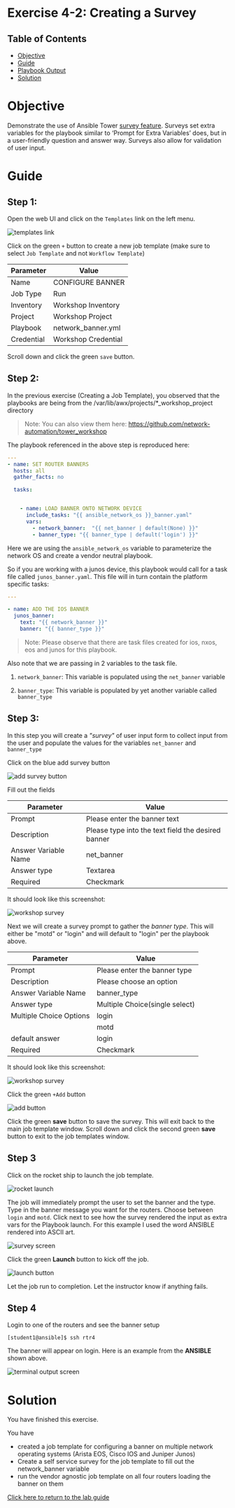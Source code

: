 # Exercise 4-2: Creating a Survey

## Table of Contents

- [Objective](#objective)
- [Guide](#guide)
- [Playbook Output](#playbook-output)
- [Solution](#solution)

# Objective

Demonstrate the use of Ansible Tower [survey feature](https://docs.ansible.com/ansible-tower/latest/html/userguide/job_templates.html#surveys). Surveys set extra variables for the playbook similar to ‘Prompt for Extra Variables’ does, but in a user-friendly question and answer way. Surveys also allow for validation of user input.

# Guide

## Step 1:

Open the web UI and click on the `Templates` link on the left menu.

![templates link](images/templates.png)

Click on the green `+` button to create a new job template (make sure to select `Job Template` and not `Workflow Template`)

| Parameter | Value |
|---|---|
| Name  | CONFIGURE BANNER  |
|  Job Type |  Run |
|  Inventory |  Workshop Inventory |
|  Project |  Workshop Project |
|  Playbook |  network_banner.yml |
|  Credential |  Workshop Credential |

Scroll down and click the green `save` button.  


## Step 2:

In the previous exercise (Creating a Job Template), you observed that the playbooks are being from the /var/lib/awx/projects/*_workshop_project directory

> Note: You can also view them here: https://github.com/network-automation/tower_workshop

The playbook referenced in the above step is reproduced here:


``` yaml
---
- name: SET ROUTER BANNERS
  hosts: all
  gather_facts: no

  tasks:


    - name: LOAD BANNER ONTO NETWORK DEVICE
      include_tasks: "{{ ansible_network_os }}_banner.yaml"
      vars:
        - network_banner:  "{{ net_banner | default(None) }}"
        - banner_type: "{{ banner_type | default('login') }}"

```


Here we are using the `ansible_network_os` variable to parameterize the network OS and create a vendor neutral playbook. 

So if you are working with a junos device, this playbook would call for a task file called `junos_banner.yaml`. This file will in turn contain the platform specific tasks:

``` yaml
---

- name: ADD THE IOS BANNER
  junos_banner:
    text: "{{ network_banner }}"
    banner: "{{ banner_type }}"

```

> Note: Please observe that there are task files created for ios, nxos, eos and junos for this playbook.


Also note that we are passing in 2 variables to the task file. 

1. `network_banner`: This variable is populated using the `net_banner` variable

2. `banner_type`: This variable is populated by yet another variable called `banner_type`


## Step 3:


In this step you will create a *"survey"* of user input form to collect input from the user and populate the values for the variables `net_banner` and `banner_type` 



Click on the blue add survey button

![add survey button](images/addsurvey.png)

Fill out the fields

| Parameter | Value |
|---|---|
| Prompt  | Please enter the  banner text  |
|  Description |  Please type into the text field the desired banner |
|  Answer Variable Name |  net_banner |
|  Answer type |  Textarea |
|  Required |  Checkmark |

It should look like this screenshot:

![workshop survey](images/survey.png)

Next we will create a survey prompt to gather the *banner type*. This will either be "motd" or "login" and will default to "login" per the playbook above.

| Parameter               | Value                          |
|-------------------------|--------------------------------|
| Prompt                  | Please enter the  banner type  |
| Description             | Please choose an option        |
| Answer Variable Name    | banner_type                    |
| Answer type             | Multiple Choice(single select) |
| Multiple Choice Options | login                          |
|                         | motd                           |
| default answer          | login                          |
| Required                | Checkmark                      |

It should look like this screenshot:

![workshop survey](images/survey_2.png)


Click the green `+Add` button

![add button](images/add.png)

Click the green **save** button to save the survey.  This will exit back to the main job template window.  Scroll down and click the second green **save** button to exit to the job templates window.

## Step 3

Click on the rocket ship to launch the job template.

![rocket launch](images/rocket.png)

The job will immediately prompt the user to set the banner and the type.  Type in the banner message you want for the routers. Choose between `login` and `motd`. Click next to see how the survey rendered the input as extra vars for the Playbook launch.  For this example I used the word ANSIBLE rendered into ASCII art.

![survey screen](images/surveyscreen.png)

Click the green **Launch** button to kick off the job.

![launch button](images/launch.png)

Let the job run to completion.  Let the instructor know if anything fails.


## Step 4

Login to one of the routers and see the banner setup

```
[student1@ansible]$ ssh rtr4
```

The banner will appear on login.  Here is an example from the **ANSIBLE** shown above.

![terminal output screen](images/terminal_output.png)


# Solution
You have finished this exercise.  

You have
 - created a job template for configuring a banner on multiple network operating systems (Arista EOS, Cisco IOS and Juniper Junos)
 - Create a self service survey for the job template to fill out the network_banner variable
 - run the vendor agnostic job template on all four routers loading the banner on them

[Click here to return to the lab guide](../README.md)

